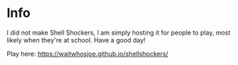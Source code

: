 # Info

I did not make Shell Shockers, I am simply hosting it for people to play, most likely when they're at school. Have a good day!

Play here: https://waitwhosjoe.github.io/shellshockers/
